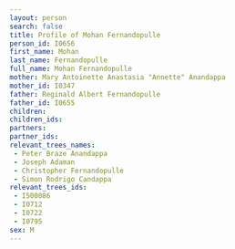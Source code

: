 ```yaml
---
layout: person
search: false
title: Profile of Mohan Fernandopulle
person_id: I0656
first_name: Mohan
last_name: Fernandopulle
full_name: Mohan Fernandopulle
mother: Mary Antoinette Anastasia "Annette" Anandappa
mother_id: I0347
father: Reginald Albert Fernandopulle
father_id: I0655
children:
children_ids:
partners:
partner_ids:
relevant_trees_names:
 - Peter Braze Anandappa
 - Joseph Adaman
 - Christopher Fernandopulle
 - Simon Rodrigo Candappa
relevant_trees_ids:
 - I500086
 - I0712
 - I0722
 - I0795
sex: M
---
```


